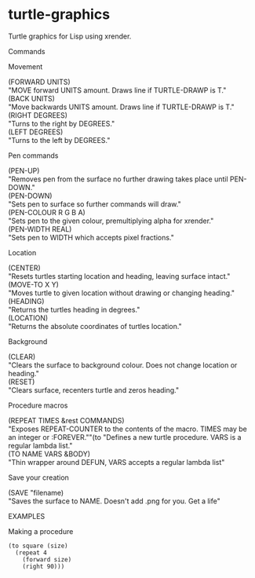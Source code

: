 # turtle-graphics
Turtle graphics for Lisp using xrender.

Commands

Movement

(FORWARD UNITS)  
  "MOVE forward UNITS amount. Draws line if TURTLE-DRAWP is T."  
(BACK UNITS)  
"Move backwards UNITS amount. Draws line if TURTLE-DRAWP is T."  
(RIGHT DEGREES)  
  "Turns to the right by DEGREES."  
(LEFT DEGREES)  
  "Turns to the left by DEGREES."  

Pen commands  

(PEN-UP)  
  "Removes pen from the surface no further drawing takes place until PEN-DOWN."  
(PEN-DOWN)  
  "Sets pen to surface so further commands will draw."  
(PEN-COLOUR R G B A)  
  "Sets pen to the given colour, premultiplying alpha for xrender."  
(PEN-WIDTH REAL)  
  "Sets pen to WIDTH which accepts pixel fractions."  


Location  

(CENTER)  
	"Resets turtles starting location and heading, leaving surface intact."  
(MOVE-TO X Y)  
	"Moves turtle to given location without drawing or changing heading."  
(HEADING)  
	"Returns the turtles heading in degrees."  
(LOCATION)  
	"Returns the absolute coordinates of turtles location."  

Background  

(CLEAR)  
	"Clears the surface to background colour. Does not change location or heading."  
(RESET)  
	"Clears surface, recenters turtle and zeros heading."  

Procedure macros  

(REPEAT TIMES &rest COMMANDS)   
	"Exposes REPEAT-COUNTER to the contents of the macro. TIMES may be an integer or :FOREVER.""(to   "Defines a new turtle procedure. VARS is a regular lambda list."  
(TO NAME VARS &BODY)  
	"Thin wrapper around DEFUN, VARS accepts a regular lambda list"  

Save your creation  

(SAVE "filename)  
"Saves the surface to NAME. Doesn't add .png for you. Get a life"  

EXAMPLES  

Making a procedure  

    (to square (size)  
      (repeat 4  
        (forward size)
        (right 90)))
